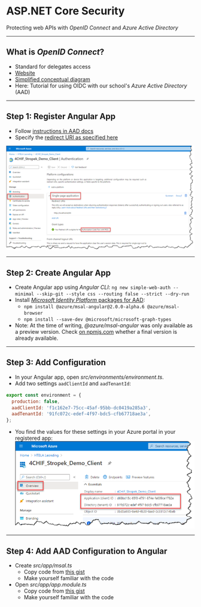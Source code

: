 # ASP.NET Core Security

Protecting web APIs with *OpenID Connect* and *Azure Active Directory*

---

## What is *OpenID Connect*?

* Standard for delegates access
* [Website](https://openid.net/)
* [Simplified conceptual diagram](https://slides.com/rainerstropek/aad-auth-for-apis/fullscreen#/2/0/0)
* Here: Tutorial for using OIDC with our school's *Azure Active Directory* (AAD)

---

## Step 1: Register Angular App

* Follow [instructions in AAD docs](https://docs.microsoft.com/en-us/azure/active-directory/develop/scenario-spa-app-registration#create-the-app-registration)
* Specify the [redirect URI as specified here](https://docs.microsoft.com/en-us/azure/active-directory/develop/scenario-spa-app-registration#redirect-uri-msaljs-20-with-auth-code-flow)

![Register App](AAD-register-SPA.png)

---

## Step 2: Create Angular App

* Create Angular app using *Angular CLI*: `ng new simple-web-auth --minimal --skip-git --style css --routing false --strict --dry-run`
* Install [*Microsoft Identity Platform* packages for AAD](https://github.com/AzureAD/microsoft-authentication-library-for-js/tree/dev/lib/msal-angular):
  * `npm install @azure/msal-angular@2.0.0-alpha.6 @azure/msal-browser`
  * `npm install --save-dev @microsoft/microsoft-graph-types`
* Note: At the time of writing, *@azure/msal-angular* was only available as a preview version. Check [on npmjs.com](https://www.npmjs.com/package/@azure/msal-angular) whether a final version is already available.

---

## Step 3: Add Configuration

* In your Angular app, open *src/environments/environment.ts*.
* Add two settings `aadClientId` and `aadTenantId`:

```js
export const environment = {
  production: false,
  aadClientId: 'f1c162e7-75cc-45af-95bb-dc0419a285a3',
  aadTenantId: '91fc072c-edef-4f97-bdc5-cfb67718ae3a',
};
```

* You find the values for these settings in your Azure portal in your registered app:
  ![AAD SPA Settings](AAD-SPA-settings.png)

---

## Step 4: Add AAD Configuration to Angular

* Create *src/app/msal.ts*
  * Copy code from [this gist](https://gist.github.com/rstropek/0462065193c1d9667055c042abb74cc5#file-msal-ts)
  * Make yourself familiar with the code
* Open *src/app/app.module.ts*
  * Copy code from [this gist](https://gist.github.com/rstropek/0462065193c1d9667055c042abb74cc5#file-app-module-ts)
  * Make yourself familiar with the code
